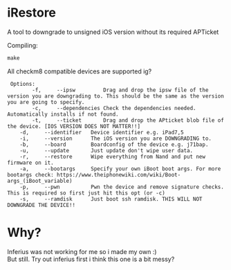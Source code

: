 # iRestore

A tool to downgrade to unsigned iOS version without its required APTicket


Compiling:
```C++
make
```

All checkm8 compatible devices are supported ig?


```Usage
 Options: 
        -f,		--ipsw         Drag and drop the ipsw file of the version you are downgrading to. This should be the same as the version you are going to specify.
        -c,		--dependencies Check the dependencies needed. Automatically installs if not found.
        -t,		--ticket       Drag and drop the APticket blob file of the device. [IOS VERSION DOES NOT MATTER!!]
	-d,		--identifier   Device identifier e.g. iPad7,5
	-i,		--version      The iOS version you are DOWNGRADING to.
	-b,		--board        Boardconfig of the device e.g. j71bap.
	-u,		--update       Just update don't wipe user data.
	-r,		--restore      Wipe everything from Nand and put new firmware on it.
	-a,		--bootargs     Specify your own iBoot boot args. For more bootargs check: https://www.theiphonewiki.com/wiki/Boot-args_(iBoot_variable)
	-p,		--pwn 	       Pwn the device and remove signature checks. This is required so first just hit this opt (or -c)
	-s,		--ramdisk      Just boot ssh ramdisk. THIS WILL NOT DOWNGRADE THE DEVICE!!
  ```


# Why?
Inferius was not working for me so i made my own :)  
But still. Try out inferius first i think this one is a bit messy?
